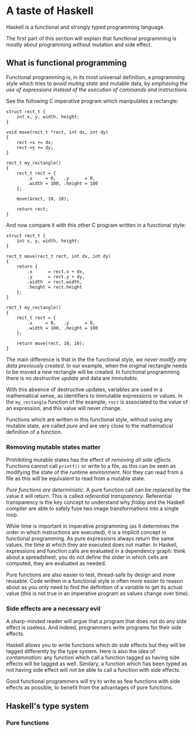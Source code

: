 # A taste of Haskell

Haskell is a functional and strongly typed programming language.

The first part of this section will explain that functional programming is
mostly about programming without mutation and side effect.

## What is functional programming

Functional programming is, in its most universal definition, a programming style
which tries to *avoid muting state* and mutable data, by *emphasing the use of
expressions instead of the execution of commands and instructions*.

See the following C imperative program which manipulates a rectangle:

    struct rect_t {
        int x, y, width, height;
    }

    void move(rect_t *rect, int dx, int dy)
    {
        rect->x += dx;
        rect->y += dy;
    }

    rect_t my_rectangle()
    {
        rect_t rect = {
            .x     = 0,   .y      = 0,
            .width = 100, .height = 100
        };

        move(&rect, 10, 10);

        return rect;
    }

And now compare it with this other C program written in a functional style:

    struct rect_t {
        int x, y, width, height;
    }

    rect_t move(rect_t rect, int dx, int dy)
    {
        return {
            .x      = rect.x + dx,
            .y      = rect.y + dy,
            .width  = rect.width,
            .height = rect.height
        };
    }

    rect_t my_rectangle()
    {
        rect_t rect = {
            .x     = 0,   .y      = 0,
            .width = 100, .height = 100
        };

        return move(rect, 10, 10);
    }

The main difference is that in the the functional style, *we never modify
any data previously created*. In our example, when the original rectangle needs
to be moved a *new* rectangle will be created. In functional programming there
is no *destructive update* and data are *immutable*.

With this absence of destructive updates, variables are used in a mathematical
sense, as identifiers to immutable expressions or values. In the `my_rectangle`
function of the example, `rect` is associated to the value of an expression, 
and this value will never change.

Functions which are written in this functional style, without using any
mutable state, are called *pure* and are very close to the mathematical
definition of a function.

### Removing mutable states matter

Prohibiting mutable states has the effect of *removing all side effects*.
Functions cannot call `printf()` or write to a file, as this can be seen as
modifying the state of the runtime environment. Nor they can read from a file as
this will be equivalent to read from a mutable state.

*Pure functions are deterministic*. A pure function call can be replaced by the
value it will return. This is called *referential transparency*. Referential
transparency is the key concept to understand why *friday* and the Haskell
compiler are able to safely fuse two image transformations into a single loop.

While time is important in imperative programming (as it determines the order
in which instructions are executed), it is a implicit concept in functional
programming.
As pure expressions always return the same values, the time at which they are
executed does not matter. In Haskell, expressions and function calls are
evaluated in a dependency graph: think about a spreadsheet, you do not define
the order in which cells are computed, they are evaluated as needed.

Pure functions are also easier to test, thread-safe by design and more
reusable. Code written in a functional style is often more easier to reason
about as you only need to find the definition of a variable to get its actual
value (this is not true in an imperative program as values change over time).

### Side effects are a necessary evil

A sharp-minded reader will argue that a program that does not do any side
effect is useless. And indeed, programmers write programs for their side
effects.

Haskell allows you to write functions which do side effects but they will
be tagged differently by the type system. Here is also the idea of
*contamination*: any function which call a function tagged as having side
effects will be tagged as well. Similary, a function which has been typed as not
having side effect will not be able to call a function with side effects.

Good functional programmers will try to write as few functions with side
effects as possible, to benefit from the advantages of pure functions.

## Haskell's type system

### Pure functions
